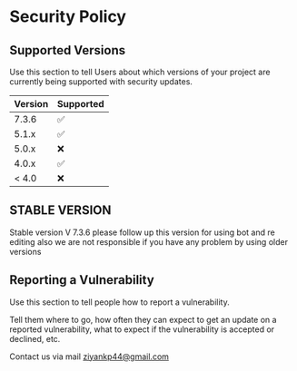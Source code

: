 # Security Policy

## Supported Versions

Use this section to tell Users about which versions of your project are
currently being supported with security updates.

| Version | Supported          |
| ------- | ------------------ |
| 7.3.6   | :white_check_mark: |
| 5.1.x   | :white_check_mark: |
| 5.0.x   | :x:                |
| 4.0.x   | :white_check_mark: |
| < 4.0   | :x:                |

## STABLE VERSION 
Stable version V 7.3.6 please follow up this version for using bot and re editing
also we are not responsible if you have any problem by using older versions
## Reporting a Vulnerability

Use this section to tell people how to report a vulnerability.

Tell them where to go, how often they can expect to get an update on a
reported vulnerability, what to expect if the vulnerability is accepted or
declined, etc.

Contact us via mail ziyankp44@gmail.com
